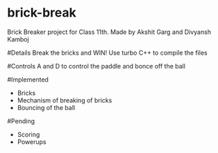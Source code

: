 # brick-break
Brick Breaker project for Class 11th.
Made by Akshit Garg and Divyansh Kamboj


#Details
Break the bricks and WIN!
Use turbo C++ to compile the files 



#Controls
A and D to control the paddle
and bonce off the ball


#Implemented

- Bricks
 - Mechanism of breaking of bricks
 - Bouncing of the ball


#Pending

 - Scoring
  - Powerups
